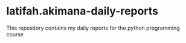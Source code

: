 # latifah.akimana-daily-reports
This repository  contains my daily reports for the python programming course
